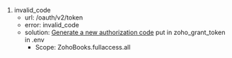 1. invalid_code
   - url: /oauth/v2/token
   - error: invalid_code 
   - solution: [Generate a new authorization code](https://www.zoho.com/accounts/protocol/oauth/self-client/authorization-code-flow.html) put in zoho_grant_token in .env 
     - Scope: ZohoBooks.fullaccess.all
     
